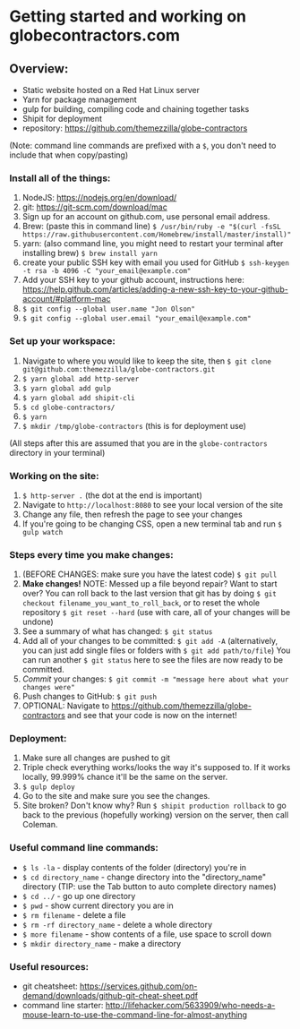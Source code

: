 # Getting started and working on globecontractors.com

## Overview:
* Static website hosted on a Red Hat Linux server
* Yarn for package management
* gulp for building, compiling code and chaining together tasks
* Shipit for deployment
* repository: https://github.com/themezzilla/globe-contractors

(Note: command line commands are prefixed with a `$`, you don't need to include that when copy/pasting)
### Install all of the things:
1. NodeJS: https://nodejs.org/en/download/
2. git: https://git-scm.com/download/mac
3. Sign up for an account on github.com, use personal email address.
4. Brew: (paste this in command line) `$ /usr/bin/ruby -e "$(curl -fsSL https://raw.githubusercontent.com/Homebrew/install/master/install)"`
5. yarn: (also command line, you might need to restart your terminal after installing brew) `$ brew install yarn`
6. create your public SSH key with email you used for GitHub `$ ssh-keygen -t rsa -b 4096 -C "your_email@example.com"`
7. Add your SSH key to your github account, instructions here: https://help.github.com/articles/adding-a-new-ssh-key-to-your-github-account/#platform-mac
8. `$ git config --global user.name "Jon Olson"`
9. `$ git config --global user.email "your_email@example.com"`

### Set up your workspace:
1. Navigate to where you would like to keep the site, then `$ git clone git@github.com:themezzilla/globe-contractors.git`
2. `$ yarn global add http-server`
3. `$ yarn global add gulp`
4. `$ yarn global add shipit-cli`
5. `$ cd globe-contractors/`
6. `$ yarn`
7. `$ mkdir /tmp/globe-contractors` (this is for deployment use)

(All steps after this are assumed that you are in the `globe-contractors` directory in your terminal)
### Working on the site:
1.  `$ http-server .` (the dot at the end is important)
2. Navigate to `http://localhost:8080` to see your local version of the site
3. Change any file, then refresh the page to see your changes
4. If you're going to be changing CSS, open a new terminal tab and run `$ gulp watch`

### Steps every time you make changes:
1. (BEFORE CHANGES: make sure you have the latest code) `$ git pull`
2. **Make changes!** NOTE: Messed up a file beyond repair? Want to start over? You can roll back to the last version that git has by doing `$ git checkout filename_you_want_to_roll_back`, or to reset the whole repository `$ git reset --hard` (use with care, all of your changes will be undone)
3. See a summary of what has changed: `$ git status`
4. Add all of your changes to be committed: `$ git add -A` (alternatively, you can just add single files or folders with `$ git add path/to/file`) You can run another `$ git status` here to see the files are now ready to be committed.
5. *Commit* your changes: `$ git commit -m "message here about what your changes were"`
6. Push changes to GitHub: `$ git push`
7. OPTIONAL: Navigate to https://github.com/themezzilla/globe-contractors and see that your code is now on the internet!

### Deployment:
1. Make sure all changes are pushed to git
2. Triple check everything works/looks the way it's supposed to. If it works locally, 99.999% chance it'll be the same on the server.
3. `$ gulp deploy`
4. Go to the site and make sure you see the changes.
5. Site broken? Don't know why? Run `$ shipit production rollback` to go back to the previous (hopefully working) version on the server, then call Coleman.

### Useful command line commands:
* `$ ls -la` - display contents of the folder (directory) you're in
* `$ cd directory_name` - change directory into the "directory_name" directory (TIP: use the Tab button to auto complete directory names)
* `$ cd ../` - go up one directory
* `$ pwd` - show current directory you are in
* `$ rm filename` - delete a file
* `$ rm -rf directory_name` - delete a whole directory
* `$ more filename` - show contents of a file, use space to scroll down
* `$ mkdir directory_name` - make a directory

### Useful resources:
* git cheatsheet: https://services.github.com/on-demand/downloads/github-git-cheat-sheet.pdf
* command line starter: http://lifehacker.com/5633909/who-needs-a-mouse-learn-to-use-the-command-line-for-almost-anything
